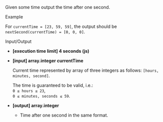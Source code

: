 
Given some time output the time after one second.

Example

For  `currentTime = [23, 59, 59]`, the output should be  
`nextSecond(currentTime) = [0, 0, 0]`.

Input/Output

-   **[execution time limit] 4 seconds (js)**
    
-   **[input] array.integer currentTime**
    
    Current time represented by array of three integers as follows:  `[hours, minutes, second]`.
    
    The time is guaranteed to be valid, i.e.:  
    `0 ≤ hours ≤ 23`,  
    `0 ≤ minutes, seconds ≤ 59`.
    
-   **[output] array.integer**
    
    -   Time after one second in the same format.